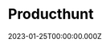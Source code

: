 ---
title: Producthunt
website: https://www.producthunt.com/
date: 2023-01-25T00:00:00.000Z
description:
ssg:
  - Nextjs
css:

cms:

category:
  - others
draft: false
---